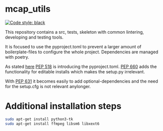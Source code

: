 # mcap_utils
[![Code style: black](https://img.shields.io/badge/code%20style-black-000000.svg)](https://github.com/psf/black)

This repository contains a src, tests, skeleton with common lintering, developing and testing tools.  

It is focused to use the pyproject.toml to prevent a larger amount of boilerplate-files to configure the whole project. Dependencies are managed with poetry.

As stated [here](https://stackoverflow.com/questions/62983756/what-is-pyproject-toml-file-for) [PEP 518](https://peps.python.org/pep-0518/#rationale) is introducing the pyproject.toml. [PEP 660](https://peps.python.org/pep-0660/) adds the functionality for editable installs which makes the setup.py irrelevant. 

With [PEP 631](https://peps.python.org/pep-0631/) it becomes easily to add optional-dependencies and the need for the setup.cfg is not relevant anylonger. 

# Additional installation steps
```bash
sudo apt-get install python3-tk
sudo apt-get install ffmpeg libsm6 libxext6
```

